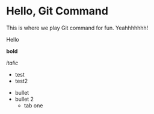 # Hello, Git Command

This is where we play Git command for fun. Yeahhhhhhh!

Hello

**bold**

*italic*

* test
* test2

- bullet
- bullet 2
  - tab one
  
